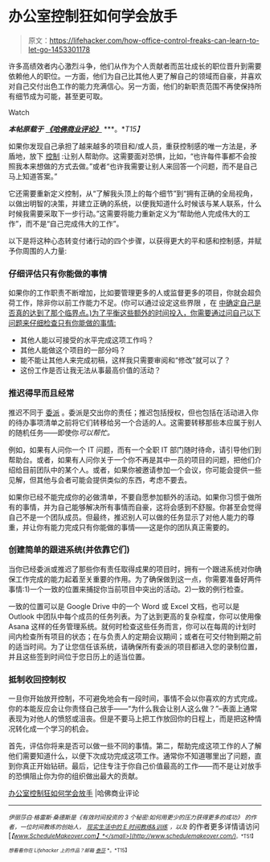 # 办公室控制狂如何学会放手

> 原文：<https://lifehacker.com/how-office-control-freaks-can-learn-to-let-go-1453301178>

许多高绩效者内心激烈斗争，他们从作为个人贡献者而茁壮成长的职位晋升到需要依赖他人的职位。一方面，他们为自己比其他人更了解自己的领域而自豪，并喜欢对自己交付出色工作的能力充满信心。另一方面，他们的新职责范围不再使保持所有细节成为可能，甚至更可取。

Watch

***本帖原载于*** [***《哈佛商业评论》***](http://blogs.hbr.org/2013/10/how-office-control-freaks-can-learn-to-let-go/) ***。**T15】*

如果你发现自己承担了越来越多的项目和/或人员，重获控制感的唯一方法是，矛盾地，放下 [控制](https://lifehacker.com/how-self-control-works-and-how-to-boost-your-willpower-5802572) :让别人帮助你。这需要面对恐惧，比如，“也许每件事都不会按照我本来想做的方式去做。”或者“也许我需要让别人来回答一个问题，而不是自己马上知道答案。”

它还需要重新定义控制，从“了解我头顶上的每个细节”到“拥有正确的全局视角，以做出明智的决策，并建立正确的系统，以便我知道什么时候该与某人联系，什么时候我需要采取下一步行动。”这需要将能力重新定义为“帮助他人完成伟大的工作”，而不是“自己完成伟大的工作”。

以下是将这种心态转变付诸行动的四个步骤，以获得更大的平和感和控制感，并赋予你周围的人力量:

### **仔细评估只有你能做的事情**

如果你的工作职责不断增加，比如要管理更多的人或监督更多的项目，你就会超负荷工作，除非你以前工作能力不足。(你可以通过设定这些界限 ，在 [中确定自己是否真的达到了那个临界点。)为了平衡这些额外的时间投入，你需要通过问自己以下问题来仔细检查只有你能做的事情:](http://blogs.hbr.org/cs/2013/05/stop_work_overload_by_setting.html)

*   其他人能以可接受的水平完成这项工作吗？
*   其他人能做这个项目的一部分吗？
*   能不能让其他人来完成初稿，这样我只需要审阅和“修改”就可以了？
*   这份工作是否让我无法从事最高价值的活动？

### **推迟得早而且经常**

推迟不同于 [委派](https://lifehacker.com/why-i-suck-at-delegating-and-you-might-too-5670934) 。委派是交出你的责任；推迟包括授权，但也包括在活动进入你的待办事项清单之前将它们转移给另一个合适的人。这需要转移那些本应属于别人的随机任务——即使你*可以帮忙。*

例如，如果有人问你一个 IT 问题，而有一个全职 IT 部门随时待命，请引导他们到帮助台。或者，如果有人问你关于一个你不再是其中一员的项目的问题，把他们介绍给目前团队中的某个人。或者，如果你被邀请参加一个会议，你可能会提供一些见解，但其他与会者可能会提供类似的东西，考虑不要去。

如果你已经不能完成你的必做清单，不要自愿参加额外的活动。如果你习惯于做所有的事情，并为自己能够解决所有事情而自豪，这将会感到不舒服。你甚至会觉得自己不是一个团队成员。但最终，推迟别人可以做的任务显示了对他人能力的尊重，并让你有能力完成只有你能做的事情——这是你的团队真正需要的。

### **创建简单的跟进系统(并依靠它们)**

当你已经委派或推迟了那些你有责任取得成果的项目时，拥有一个跟进系统对你确保工作完成的能力起着至关重要的作用。为了确保做到这一点，你需要准备好两件事情:1)一个一致的位置来捕捉你当前项目中突出的活动。2)一致的例行检查。

一致的位置可以是 Google Drive 中的一个 Word 或 Excel 文档，也可以是 Outlook 中团队中每个成员的任务列表。为了达到更高的复杂程度，你可以使用像 Asana 这样的任务管理系统。就何时检查这些任务而言，你可以在每周的计划时间内检查所有项目的状态；在与负责人的定期会议期间；或者在可交付物到期之前的适当时间。为了让您信任该系统，请确保所有委派的项目都进入您的录制位置，并且这些签到时间位于您日历上的适当位置。

### **抵制收回控制权**

一旦你开始放开控制，不可避免地会有一段时间，事情不会以你喜欢的方式完成。你的本能反应会让你责怪自己放手——“为什么我会让别人这么做？”–表面上通常表现为对他人的愤怒或沮丧。但是不要马上把工作放回你的日程上，而是把这种情况转化成一个学习的机会。

首先，评估你将来是否可以做一些不同的事情。第二，帮助完成这项工作的人了解他们需要知道什么，以便下次成功完成这项工作。通常你不知道哪里出了问题，直到你真正开始钻研。最后，记住专注于你自己价值最高的工作——而不是让对放手的恐惧阻止你为你的组织做出最大的贡献。

[办公室控制狂如何学会放手](http://blogs.hbr.org/2013/10/how-office-control-freaks-can-learn-to-let-go/) |哈佛商业评论

* * *

<small>*伊丽莎白·格雷斯·桑德斯是《有效时间投资的 3 个秘密:如何用更少的压力获得更多的成功》*</small> <small>*的作者，一位时间教练的创始人，*</small> [<small>*现实生活中的 E 时间教练&训练*</small>](http://www.reallifee.com/coaching) <small>*，以及*</small> 的作者更多详情请访问[<small>*【www.ScheduleMakeover.com】*</small>](http://www.schedulemakeover.com/)<small>*。*T51】</small>

<small>*想看看你在 Lifehacker 上的作品？邮箱*</small> [<small>*泰莎*</small>](https://mail.google.com/mail/?view=cm&fs=1&tf=1&to=tessa@lifehacker.com) <small>*。*T15】</small>